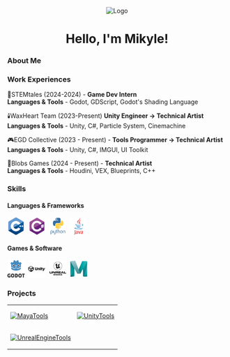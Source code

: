 <p align="center">
  <img width="100" src="https://getmikyled.github.io/Art/BuffTurtle.png" alt="Logo")>
</p>

<h1 align="center">
  Hello, I'm Mikyle!
</h1>

### About Me

### Work Experiences

🌱STEMtales (2024-2024) - **Game Dev Intern** <br>
**Languages & Tools** - Godot, GDScript, Godot's Shading Language

🕯️WaxHeart Team (2023-Present) **Unity Engineer -> Technical Artist** <br>
**Languages & Tools** - Unity, C#, Particle System, Cinemachine

🎮EGD Collective (2023 - Present) - **Tools Programmer -> Technical Artist** <br>
**Languages & Tools** - Unity, C#, IMGUI, UI Toolkit

🍦Blobs Games (2024 - Present) - **Technical Artist** <br>
**Languages & Tools** - Houdini, VEX, Blueprints, C++ 

### Skills
#### Languages & Frameworks
<!-- Got icons from https://github.com/devicons/devicon/tree/master/icons -->
<div>
  <img src="https://github.com/devicons/devicon/blob/master/icons/cplusplus/cplusplus-original.svg" title="C++" alt="C++" width="40" height="40"/>&nbsp;
  <img src="https://github.com/devicons/devicon/blob/master/icons/csharp/csharp-original.svg" title="C#" alt="C#" width="40" height="40"/>&nbsp;
  <img src="https://github.com/devicons/devicon/blob/master/icons/python/python-original-wordmark.svg" title="Python" alt="Python" width="40" height="40"/>&nbsp;
  <img src="https://github.com/devicons/devicon/blob/master/icons/java/java-original-wordmark.svg" title="Java" alt="Java" width="40" height="40"/>&nbsp;  
</div>

#### Games & Software

<div>
  <img src="https://github.com/devicons/devicon/blob/master/icons/godot/godot-original-wordmark.svg" title="Godot" alt="Godot" width="40" height="40"/>&nbsp;
  <img src="https://github.com/devicons/devicon/blob/master/icons/unity/unity-original-wordmark.svg" title="Unity" alt="Unity" width="40" height="40"/>&nbsp;
  <img src="https://github.com/devicons/devicon/blob/master/icons/unrealengine/unrealengine-original-wordmark.svg" title="Unreal" alt="Unreal" width="40" height="40"/>&nbsp;
  <img src="https://github.com/devicons/devicon/blob/master/icons/maya/maya-original.svg" title="Maya" alt="Maya" width="40" height="40"/>&nbsp;

### Projects
<span>
<table>
  <tr>
  <td>
    
  [![MayaTools](https://github-readme-stats.vercel.app/api/pin/?username=getmikyled&repo=MayaTools&theme=calm)](https://github.com/getmikyled/MayaTools)
  
  </td>
  <td>
    
  [![UnityTools](https://github-readme-stats.vercel.app/api/pin/?username=getmikyled&repo=UnityTools&theme=calm)](https://github.com/getmikyled/UnityTools)
  
  </td>
  </tr>
  <tr>
  <td>
      
  [![UnrealEngineTools](https://github-readme-stats.vercel.app/api/pin/?username=getmikyled&repo=UnrealEngineTools&theme=calm)](https://github.com/getmikyled/UnrealEngineTools) 
    
  </td>
  </tr>
</table>
</span>

<!--
**getmikyled/getmikyled** is a ✨ _special_ ✨ repository because its `README.md` (this file) appears on your GitHub profile.

Here are some ideas to get you started:

- 🔭 I’m currently working on ...
- 🌱 I’m currently learning ...
- 👯 I’m looking to collaborate on ...
- 🤔 I’m looking for help with ...
- 💬 Ask me about ...
- 📫 How to reach me: ...
- 😄 Pronouns: ...
- ⚡ Fun fact: ...
-->
